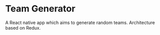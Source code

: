 # Team Generator

A React native app which aims to generate random teams. Architecture based on Redux.
